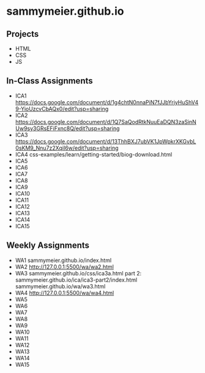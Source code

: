 # sammymeier.github.io


## Projects
- HTML
- CSS
- JS

## In-Class Assignments
- ICA1 https://docs.google.com/document/d/1g4chtN0nnaPiN7fJJbYrjyHuShV49-YioUzcvCbAQx0/edit?usp=sharing 
- ICA2 https://docs.google.com/document/d/1Q7SaQodRtkNuuEaDQN3zaSinNUw9sy3GRsEFiFxnc8Q/edit?usp=sharing 
- ICA3 https://docs.google.com/document/d/13ThhBXJ7ubVK1JpWpkrXKGvbL0sKM9_Nnu7z2XqiI6w/edit?usp=sharing 
- ICA4 css-examples/learn/getting-started/biog-download.html
- ICA5
- ICA6
- ICA7
- ICA8
- ICA9
- ICA10
- ICA11
- ICA12
- ICA13
- ICA14
- ICA15

## Weekly Assignments
- WA1 sammymeier.github.io/index.html 
- WA2 http://127.0.0.1:5500/wa/wa2.html 
- WA3 sammymeier.github.io/css/ica3a.html
part 2: sammymeier.github.io/ica/ica3-part2/index.html
sammymeier.github.io/wa/wa3.html
- WA4 http://127.0.0.1:5500/wa/wa4.html 
- WA5
- WA6
- WA7
- WA8
- WA9
- WA10
- WA11
- WA12
- WA13
- WA14
- WA15
